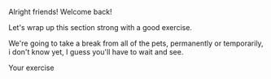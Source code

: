 Alright friends! Welcome back!

Let's wrap up this section strong with a good exercise.

We're going to take a break from all of the pets, permanently or temporarily, i don't know yet,
I guess you'll have to wait and see.

Your exercise
